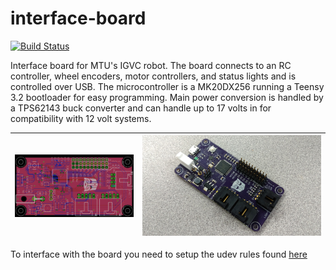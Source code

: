 # interface-board
[![Build Status](https://travis-ci.org/MTU-Autobot/interface-board.svg?branch=master)](https://travis-ci.org/MTU-Autobot/interface-board)

Interface board for MTU's IGVC robot. The board connects to an RC controller, wheel encoders, motor controllers, and status lights and is controlled over USB. The microcontroller is a MK20DX256 running a Teensy 3.2 bootloader for easy programming. Main power conversion is handled by a TPS62143 buck converter and can handle up to 17 volts in for compatibility with 12 volt systems.

| <img src="/images/board.png" alt="PCB layout" style="width: 200px;"/> | <img src="/images/pcb.jpg" alt="Assembled PCB" style="width: 300px;"/> |
|-----------------------------------------------------------------------|------------------------------------------------------------------------|

To interface with the board you need to setup the udev rules found [here](https://www.pjrc.com/teensy/loader_linux.html)
